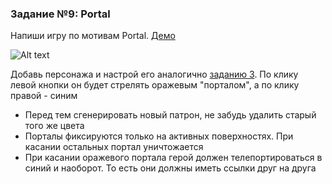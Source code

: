 ### Задание №9: Portal

Напиши игру по мотивам Portal. [Демо](https://github.com/UniumGames/Lessons/raw/master/12/09/PortalBuild.zip)

![Alt text](https://monosnap.com/image/h0PkwTveu3lTtER9HML6mGiAcKWw5z)

Добавь персонажа и настрой его аналогично [заданию 3](https://github.com/UniumGames/Lessons/tree/master/12/03). По клику левой кнопки он будет стрелять оражевым "порталом", а по клику правой - синим

- Перед тем сгенерировать новый патрон, не забудь удалить старый того же цвета
- Порталы фиксируются только на активных поверхностях. При касании остальных портал уничтожается
- При касании оражевого портала герой должен телепортироваться в синий и наоборот. То есть они должны иметь ссылки друг на друга